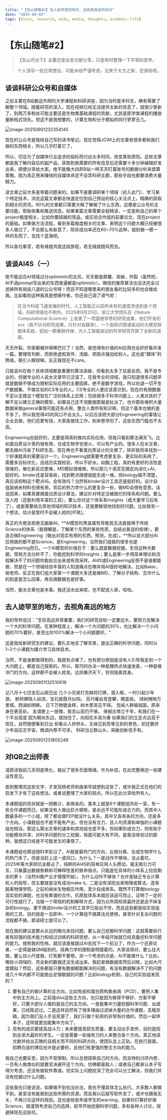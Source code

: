 ```yaml
---
title: "【东山随笔#2】去人迹罕至的地方，去视角高远的地方"
date: "2025-09-03"
tags: [diary, research, ai4s, media, thoughts, academic-life]
---
```


# 【东山随笔#2】

> 【东山月光下】主要还是会发文献分享，只是有时整理一下平常的思考。
>
> 个人浅写一些日常想法，可能未经严谨考虑，见笑于大方之家，还请轻喷。



## 谈谈科研公众号和自媒体

之前主要在B站搬运外网的大学课程和科研讲座，因为当时是本科生，确有需要了解整个领域。随着研究的深入，现在视频已经无法提供太新的信息了，就很少更新了。到两万多粉丝可能主要还是生物类基础课程的贡献，尤其是医学类课程的播放量断档式领先。但这不是我想要的，计算生物和分子模拟的同行寥寥无几。

![image-20250901232354145](E:\GitHub-repo\mendelevium\_pages\Diary\diary2.assets\image-20250901232354145.png)

现在的公众号是我给自己写的读书笔记。现在觉得JCIM上的文章有很多都和我们做的东西相关，所以几乎盯着它了。

所以，切忌为了自媒体行业追求的指标而付出太多时间，改变某些原则。这些文章都是我了解内容后的副产品，获取到我需要的所有信息后还需要十多分钟编辑好发出来，顺便分享给大家。绝不能像大四弄B站一样天天盯着账号的数据分析来盘算策略，因为真正用来赚钱的自媒体肯定不会弄科研主题，那些手段也都要浪费大量精力。

读文章之前大多是带着问题来的。如果不是要调研某个领域（初入此门）、学习某个特定技术，浏览这篇文章都会快速定位到自己预设的核心关注点上，精确的获取到相关的资讯。90%的文章都只需要大略了解做了什么东西，这便是公众号的主要功能，帮助收集和推送信息。如果某篇文章需要全程精读，一定是和自己的某个project极度相关，比如你要超越的竞品，或实验合作组的前置论文，现在project的基础。如果做方法流程，看到多篇极度相关的文章，表明这个问题大概已经被很多人做过了，不会那么有新意了，除非成功率还在60~70%这种，就别做一模一样的东西了，去找个蓝海吧。

所以各位看官，若有缘就共度这段旅程，若无缘就随风而去。



## 谈谈AI4S（一）

绝不能迎合AI领域过分optimistic的文风，天天都是颠覆、突破、炸裂（虽然吧，AI不调prompt写出来的东西普遍都是optimistic）。微信的推荐算法也没法完全过滤掉所有胡说八道的公众号呀！而且不知道哪里来的朋友看的比较多的也会推给我。比如看到这种我真是想揍作者，你还自己调了语气呢：

> 在当今科技飞速发展的时代，人工智能正以前所未有的速度渗透到各个领域，科研领域也不例外。2025年8月20日，浙江大学团队在《Nature Computational Science》上发表了一项震撼学界的研究成果，他们开发的xxx（我不针对研究成果，只针对自媒体），一个由知识图谱驱动的大模型智能体系统，犹如一颗重磅炸弹，为人工智能驱动的科学研究开辟了全新的道路。

天天炸裂，你家都被炸得稀巴烂了！当然，我觉得有价值的AI应用也会好好看并发一篇。要理性判断，而拒绝虚假宣传、洗脑、把观点强加给别人。这也是"媒体"的弊病，吸引人眼球嘛。反正我现在不care。

只能说AI在每个具体领域都是重要的算法突破，但看到太多了总是会烦。我不是专业的，但据专业的人说水文章早已泛滥了。在我专业的领域，我只知道很多问题早就是数据不够成为限制实际应用的主要因素，绝不是数字游戏，所以劝退一切不生产数据集、不做实验的CS专业的人。CS专业的人更应该意识到，现在的有限数据不足以支撑这个模型在广泛的体系上应用；包括很多子科学问题上，人类对其的了解不足以建立正确的模型，如果自己还不测数据那就是扯淡了。也许那些堆积大量数据来做general事情可能还有点用，整合人类所有知识嘛，但这个基本也做的差不多了。所以我觉得4S的风口不会太久。以后应该把大部分Engineering的事情让企业去做，他们还更有钱，大家直接找工作，别来卷学历了，这些东西门槛也不太高。

Engineering也挺好的，主要是得真的推向实际应用，但我只看到算法满天飞。比如蛋白质设计真的很有用，合成生物学也很火，可以有产业的。很多人在水文章，都去做AI污染了科研生态，现在再也不看蛋白质设计的文章了，除非我将来找到一个好课题真的需要设计一个。Engineering就需要考虑更复杂、更实际的系统了，需要多目标优化，且经历实践检验，所以不好水。如酶工程，真的有更好的活性是很难的，催化新反应更难，MD模拟很难做，所以那几个诺奖在搞定向进化+AI，挺好的。binder还是容易些，找到靶点随便就能生成一堆，但biology搞不清楚，真应该抑制这个靶点吗，会有效吗？当然有binder设计工具还是挺好的。设计自组装纳米材料也很有用，背后的热力学什么的更复杂一些，做MD会很有意思。话说回来，如果真要搞蛋白质设计算法，建议针对特定没被做烂的体系和问题。要么没人抢（还能利用丰富的工具），要么你对这个体系有insights（或大量学习后有了），或是需要结合其他领域的知识技术，还是要敏锐地找到好问题。比如我有一个想法，估计是暂时不会被人抢的[坏笑]。

真正的大佬会拒绝无脑做AI。**AI模型的黑盒属性导致其无法直接用于传统Science的体系（我理解是，了解某个东西的某些性质，总结出普适的规律），更适合做Engineering（做出对现实有用的东西，预测，生成）。**所以说大部分AI应用做的都不是Science，是Engineering，当然我们组做的很多也是Engineering而已。一个AI模型的价值在于：要么就是数据挖掘，生信这种大数据，常规方法分析不了，你能挖到科学的insights；要么是某一步用简单理论和流程解决不了的问题你能拟合出来或有效采样。AI4S或Engineering反倒不是谁都能做，而是在一个领域经验丰富的人知道痛点在哪并用AI很好地解决，比如Baker，侯老师。反正在我们组大家第一个课题大多还是做MD，了解分子结构、互作什么的到底是怎么回事，再去搞数据也是好事。

当然，能水文章也是本事。我还没水出来呢，也不配说人家，哈哈。

## 去人迹罕至的地方，去视角高远的地方

我的导师说过："志存高远非常重要，我们的研究目标一定要远大，要努力去解决一个大的科学问题。在某种程度上，解决一个大问题的30%，也比解决一个小问题的70%要好，甚至比你100%解决一个小问题要好。"

这是我给新研究生的建议，要扎实地去了解背景，提出正确的科学问题，同时以1~2个小课题为媒介学习具体技术。

当然，不是谁都做得到的，我就有点难了。也有部分原因是没有人引导我走到一个大问题上，都是自己探索的。所以，取巧的办法一种是蹭热点快速发表，一种是做冷门的方向，这样都不会被人抢发。达则兼济天下，穷则独善其身。



![image-20250901132510618](E:\GitHub-repo\mendelevium\_pages\Diary\diary.assets\image-20250901132510618.png)

记八月十七日宝石山观日出
几个小兄弟打完麻将打牌，酒入喉，一时兴起少年游。
断桥拂晓人如流，宝石披霞月似钩。
百尺巉岩竞登攀，眼底收。
绿树掩映万里城，西湖如明眸。
日下万物镀金辉，树木葱茏见不得。
忽闻人群唱祖国，原来身在更高处。
友谓更上一层楼，我言山高仍不够。
保俶古塔立千年，和我们在一个平台高度
因为朝向东边，就挡住了，向阳花木易为春
如果我们的立足点远高于现在，自然随便看到日出
却看众人挤桥头，无缘见到吾等见到的景色，却还要挤
少年自应志宇宙，微调内卷不可求。
科研当立群山头，突破创新信手有。



![image-20250901231805249](E:\GitHub-repo\mendelevium\_pages\Diary\diary.assets\image-20250901231805249.png)





## 对IQB之出师表

请原谅我前几天彻底黑化，输出了很多负面情绪。作为补偿，在此完整阐述一些建设性意见。

直到整理完这些文字，才发现杨老师和施弟早就想到这些了，或许我正式在他们的启发下才有了这些想法，或者说整理了大家的观点。所以在此分享给所有人。

本课题组的现状就是一团散沙，各做各的。基本上就是6个课题组共处一室，有一些合作课题而已。如果没有人做出巨大牺牲，是永远不可能形成合力的。而其中人数最多的一个小组，除了都会做FEP就没什么关系，其中又各有各的方向，还是多个方向。小课题组也不是不能有产出，但也没有合力，且人均资源和单独的小课题组也相当，那这么算出文章的速率和其他组也差不多。但如果形成合力，则有助于功能模块共享、对科学问题的分工挖掘，局面可能大有不同，是我没体验过的那种。我想这已经是不可能发生的事情了。

本课题组也算追随科学前沿了，AI就是最热门的方向，比相分离、合成生物学什么的热门多了。但是没赶上这一波风口，为什么？一是动作不够快，没占着坑，2025年等大家把坑全都占了，纯粹的AI4S的简单应用人头攒动，毫无吸引力可言，只暴露出数据依赖和可解释性差的致命弱点。只能是在具体的小体系上捡拾剩余的萝卜（当然AI推产业才慢慢开始）。为什么动作不够快？也许是缺乏专业计算机人的指导，但主要就是没有成功make it。二是没有深挖出来物理或算法，逐渐脱离物理学院。之前的纳米生物相互作用，至少自成体系。既然不打算做biology湿实验的课题，也没有靠谱的合作，抗原肽体系本就应该适可而止，证明了一定的可行性就行了，当做一个常规的机制解释方式，因为众所周知其最终还是逃不掉复杂的biology。更不用说binder设计的工具早已层出不穷，而且这些都是给实验组用的工具，目的就是一击即中，一个计算组不搞算法光使用，甚至针对复杂问题的流程都不搞，那读硕士就可以了。

现在我的建议是要从长远的眼光来找问题。要么自己挖掘科学问题：这就需要执行者有较强的技术能力和经过训练的科研思想，从一年级开始就已经具备挖科学问题的能力。按照我的性格，就应该直接跳过AI去找下一个前沿了，作为一个还原论者，一定得是做QM级别的，经典力学的限制是明摆着的。大家说得对，要么往大做，要么往小尺度做，打死都不要卷。另一个考虑的点是，AI不能做什么？比如，哪些小领域的、完全新的数据还没生成出来，我赶紧做数据库然后训练，比如大尺度模拟？然后，这些都是只要有数据都能解决的问题，有没有数据解决不了的问题或几十年内都不可能跑出足够数据的问题？比如biology机制，自己的实验组发现的？



1. 要有自己的做计算的主方向，比如免疫和蛋白质构象疾病（PCD），要把人集中到主方向上。之前我diss这些主方向，也只是因为做得不够好、方案不够好。只要大部分人做的是自己的主方向，一是能集中力量挖掘科学问题、出成果，已经陈述过。二是这样自然有了很多理由过滤掉大量的合作课题，去粗存精，因为我们没人手没资源了，我们只做个别真的非常有价值的，然后一起申本子，这样就更加能集中方向了。
2. 现有的成员要提高战斗力；未来要提高招生质量，要主动出手宣传，目的是招到全浙大最好的学生。一定是需要一些强有力的人来整合各个方向，真正地读文献并给出正确的且相关而不同的科研方向，使团队走上正轨。在执行层面，招聘合适的博后也许是必要的，且他们有更强的整合方向的能力。



我自己也要反思，因为不受限制，所以总想探索自己的方向，而且特别讨厌内卷，一旦有人做类似的就要坚决避开这个方向，仿佛都是敌人；或者自己都承认本子写得欠考虑，还没有做软件靠谱。但实际上问题挖深了完全可以分工解决，但我们并没有挖掘过什么问题。

这些我也只是说说，如果做不到也没办法，我也不懂具体怎么执行。大多数人都做不到，甚至没有能做到这些所需的资源。而且我以后就写软件去了，或许也跟我无关，不再讨论这样的规划。这也是给低年级学生的warning，如果你打算好好做Science，就谨慎考虑自己的选择，趁早开始挖掘科学问题，多和各种人讨论，规避掉现在这些坑。





